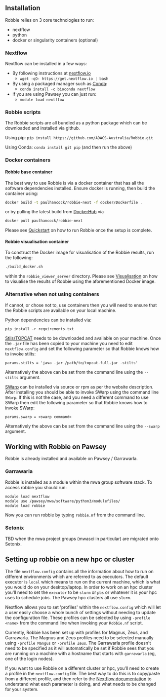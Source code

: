 ## Installation

Robbie relies on 3 core technologies to run:
- nextflow
- python
- docker or singularity containers (optional)

### Nextflow

Nextflow can be installed in a few ways:
- By following instructions at [nextflow.io](https://www.nextflow.io/docs/latest/getstarted.html)
  - `wget -qO- https://get.nextflow.io | bash`
- By using a packaged manager such as [Conda](https://docs.conda.io/projects/conda/en/latest/user-guide/install/index.html):
  - `conda install -c bioconda nextflow`
- If you are using Pawsey you can just run:
  - `module load nextflow`

### Robbie scripts
The Robbie scripts are all bundled as a python package which can be downloaded and installed via github.

Using pip: `pip install https://github.com/ADACS-Australia/Robbie.git`

Using Conda: `conda install git pip` (and then run the above)

### Docker containers

#### Robbie base container
The best way to use Robbie is via a docker container that has all the software dependencies installed. Ensure docker is running, then build the container using:

``` bash
docker build -t paulhancock/robbie-next -f docker/Dockerfile .
```

or by pulling the latest build from [DockerHub](https://hub.docker.com/r/paulhancock/robbie-next) via

``` bash
docker pull paulhancock/robbie-next
```

Please see [Quickstart](quickstart) on how to run Robbie once the setup is complete.

#### Robbie visualisation container

To construct the Docker image for visualisation of the Robbie results, run the following:

``` bash
./build_docker.sh
``` 

within the ``robbie_viewer_server`` directory. Please see [Visualisation](visualisation) on how to visualise the results of Robbie using the aforementioned Docker image.

### Alternative when not using containers
If cannot, or chose not to, use containers then you will need to ensure that the Robbie scripts are available on your local machine.

Python dependencies can be installed via:
```
pip install -r requirements.txt
```

[Stils/TOPCAT](http://www.star.bris.ac.uk/~mbt/topcat/) needs to be downloaded and available on your machine.
Once the `.jar` file has been copied to your machine you need to edit `nextflow.config` and set the following parameter so that Robbie knows how to invoke stilts:
```
params.stilts = 'java -jar /path/to/topcat-full.jar -stilts'
```
Alternatively the above can be set from the command line using the `--stilts` argument.


[SWarp](https://www.astromatic.net/software/swarp/) can be installed via source or rpm as per the website description.
After installing you should be able to invoke SWarp using the command line `SWarp`.
If this is not the case, and you need a different command to use SWarp then edit the following parameter so that Robbie knows how to invoke SWarp:
```
params.swarp = <swarp command>
```
Alternatively the above can be set from the command line using the `--swarp` argument.

## Working with Robbie on Pawsey
Robbie is already installed and available on Pawsey / Garrawarla.

### Garrawarla
Robbie is installed as a module within the mwa group software stack.
To access robbie you should run:
``` bash
module load nextflow
module use /pawsey/mwa/software/python3/modulefiles/
module load robbie
```
Now you can run robbie by typing `robbie.nf` from the command line.

### Setonix
TBD when the mwa project groups (mwasci in particular) are migrated onto Setonix.

## Setting up robbie on a new hpc or cluster
The file `nextflow.config` contains all the information about how to run on different environments which are referred to as executors.
The default executor is `local` which means to run on the current machine, which is what you would do on your desktop/laptop.
In order to work on an hpc cluster you'll need to set the `executor` to be `slurm` or `pbs` or whatever it is your hpc uses to schedule jobs.
The Pawsey hpc clusters all use `slurm`.

Nextflow allows you to set 'profiles' within the `nextflow.config` which will let a user easily choose a whole bunch of settings without needing to update the configuration file.
These profiles can be selected by using `-profile <name>` from the command line when invoking your `Robbie.nf` script.

Currently, Robbie has been set up with profiles for Magnus, Zeus, and Garrawarla.
The Magnus and Zeus profiles need to be selected manually using `-profile Mangus` or `-profile Zeus`.
The Garrawarla profile doesn't need to be specified as it will automatically be set if Robbie sees that you are running on a machine with a hostname that starts with `garrawarla` (eg, one of the login nodes).

If you want to use Robbie on a different cluster or hpc, you'll need to create a profile in the `nextflow.config` file.
The best way to do this is to copy/paste from a different profile, and then refer to the [Nextflow documentation](https://www.nextflow.io/docs/latest/config.html) to understand what each parameter is doing, and what needs to be changed for your system.